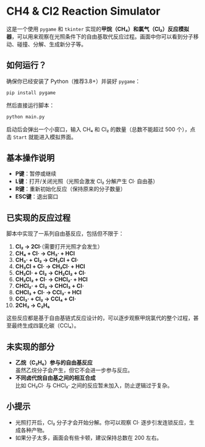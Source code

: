 # CH4 & Cl2 Reaction Simulator

这是一个使用 `pygame` 和 `tkinter` 实现的**甲烷（CH₄）和氯气（Cl₂）反应模拟器**，可以用来观察在光照条件下的自由基取代反应过程。画面中你可以看到分子移动、碰撞、分解、生成新分子等。

## 如何运行？

确保你已经安装了 Python（推荐3.8+）并装好 `pygame`：

```bash
pip install pygame
```

然后直接运行脚本：

```bash
python main.py
```

启动后会弹出一个小窗口，输入 CH₄ 和 Cl₂ 的数量（总数不能超过 500 个），点击 `Start` 就能进入模拟界面。

## 基本操作说明

- **P键**：暂停或继续
- **L键**：打开/关闭光照（光照会激发 Cl₂ 分解产生 Cl· 自由基）  
- **R键**：重新初始化反应（保持原来的分子数量）  
- **ESC键**：退出窗口

## 已实现的反应过程

脚本中实现了一系列自由基反应，包括但不限于：

1. **Cl₂ → 2Cl·**（需要打开光照才会发生）
2. **CH₄ + Cl· → CH₃· + HCl**
3. **CH₃· + Cl₂ → CH₃Cl + Cl·**
4. **CH₃Cl + Cl· → CH₂Cl· + HCl**
5. **CH₂Cl· + Cl₂ → CH₂Cl₂ + Cl·**
6. **CH₂Cl₂ + Cl· → CHCl₂· + HCl**
7. **CHCl₂· + Cl₂ → CHCl₃ + Cl·**
8. **CHCl₃ + Cl· → CCl₃· + HCl**
9. **CCl₃· + Cl₂ → CCl₄ + Cl·**
10. **2CH₃ → C₂H₆**

这些反应都是基于自由基链式反应设计的，可以逐步观察甲烷氯代的整个过程，甚至最终生成四氯化碳（CCl₄）。

## 未实现的部分

- **乙烷（C₂H₆）参与的自由基反应**  
  虽然乙烷分子会产生，但它不会进一步参与反应。
- **不同卤代烷自由基之间的相互合成**  
  比如 CH₂Cl· 与 CHCl₂· 之间的反应暂未加入，防止逻辑过于复杂。

## 小提示

- 光照打开后，Cl₂ 分子才会开始分解。你可以观察 Cl· 逐步引发连锁反应，生成各种产物。
- 如果分子太多，画面会有些卡顿，建议保持总数在 200 左右。
